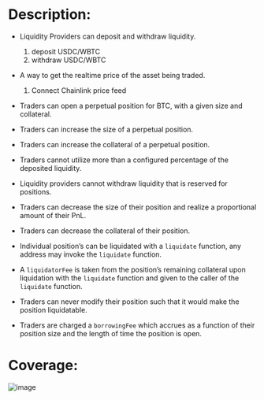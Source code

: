 # Description:

- Liquidity Providers can deposit and withdraw liquidity.
  1. deposit USDC/WBTC
  2. withdraw USDC/WBTC
- A way to get the realtime price of the asset being traded.
  1. Connect Chainlink price feed
- Traders can open a perpetual position for BTC, with a given size and collateral.
- Traders can increase the size of a perpetual position.
- Traders can increase the collateral of a perpetual position.
- Traders cannot utilize more than a configured percentage of the deposited liquidity.
- Liquidity providers cannot withdraw liquidity that is reserved for positions.

- Traders can decrease the size of their position and realize a proportional amount of their PnL.
- Traders can decrease the collateral of their position.
- Individual position’s can be liquidated with a `liquidate` function, any address may invoke the `liquidate` function.
- A `liquidatorFee` is taken from the position’s remaining collateral upon liquidation with the `liquidate` function and given to the caller of the `liquidate` function.
- Traders can never modify their position such that it would make the position liquidatable.
- Traders are charged a `borrowingFee` which accrues as a function of their position size and the length of time the position is open.

# Coverage:
![image](https://github.com/MarsWhiteHacker/Prepetual/assets/98659734/7339d2ba-1f46-45b0-8593-6636c951120d)



